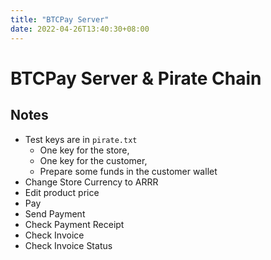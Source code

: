 ```yaml
---
title: "BTCPay Server"
date: 2022-04-26T13:40:30+08:00
---
```


# BTCPay Server & Pirate Chain


## Notes

- Test keys are in `pirate.txt`
    - One key for the store,
    - One key for the customer,
    - Prepare some funds in the customer wallet
- Change Store Currency to ARRR
- Edit product price
- Pay
- Send Payment
- Check Payment Receipt
- Check Invoice
- Check Invoice Status
 
